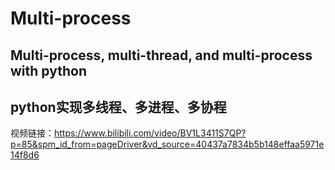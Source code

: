 # Multi-process
## Multi-process, multi-thread, and multi-process with python

## python实现多线程、多进程、多协程

视频链接：https://www.bilibili.com/video/BV1L3411S7QP?p=85&spm_id_from=pageDriver&vd_source=40437a7834b5b148effaa5971e14f8d6
